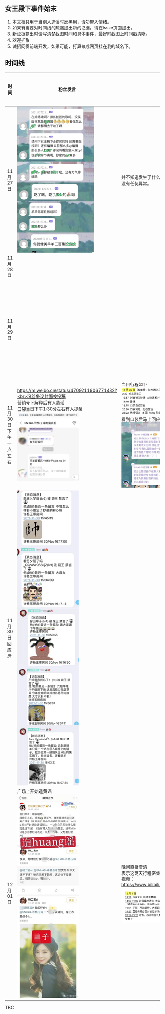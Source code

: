## 女王殿下事件始末
1. 本文档只用于当别人造谣时反黑用，请勿带入情绪。
2. 如果有需要对时间线的疏漏提出新的证据，请在issue页面提出。
3. 新证据提出时请写清楚截图时间和具体事件，最好时截图上时间戳清晰。
4. 欢迎扩散
5. 诚招网页前端开发，如果可能，打算做成网页挂在我的域名下。

## 时间线
|  时间   |  粉丝发言 |  许杨玉琢  |  王晓佳  |  应援会公告  |
|  ----  |  ----  |  ----  |  ----  |  ----  |
| 11月27日 |  <img src="./Pics/1127-xyyz-kdfj.png" alt="Editor" width="250"> |并不知道发生了什么事情，照常直播。<br>没有任何异常。||<img src="./Pics/1127-xyyyh-公告.png" alt="Editor" width="300"> |
| 11月28日 |  | ||<img src="./Pics/1128-xyyyh-公告.png" alt="Editor" width="300"> |
| 11月29日 |  | |差不多是30日凌晨的回应<br><img src="./Pics/王晓佳回应/1130.jpg" alt="Editor" width="300"><br><img src="./Pics/王晓佳回应/1130-2.jpg" alt="Editor" width="300">||
| 11月30日<br>下午一点左右 | https://m.weibo.cn/status/4709211906771482?<br>粉丝争议封面被投稿<br>营销号下解释后有人造谣<br>口袋当日下午1:30分左右有人提醒<br><img src="./Pics/粉丝造谣1.png" alt="Editor" width="200"><br><img src="./Pics/口袋留言板.png" alt="Editor" width="200"> |当日行程如下<br><img src="./Pics/1130-xyyz.png" alt="Editor" width="200"><br>看到口袋后马上回应<br><img src="./Pics/xyyz回应.png" alt="Editor" width="200"> ||<img src="./Pics/1128-xyyyh-公告.png" alt="Editor" width="300"> |
| 11月30日<br>回应后 | <img src="./Pics/回应后的留言板.png" alt="Editor" width="200"> | |  | |
| 12月01日 | 广场上开始造黄谣<br><img src="./Pics/造黄谣.jpeg" alt="Editor" width="200"> | 晚间直播澄清<br>表示这两天行程密集，不知道发生了什么。<br>视频：<br>https://www.bilibili.com/video/BV1SU4y1T7hZ<br><img src="./Pics/1201-xyyz.png" alt="Editor" width="300">|  | |
TBC
